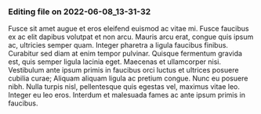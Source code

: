 

### Editing file on 2022-06-08_13-31-32

Fusce sit amet augue et eros eleifend euismod ac vitae mi. Fusce faucibus ex ac elit dapibus volutpat et non arcu. Mauris arcu erat, congue quis ipsum ac, ultricies semper quam. Integer pharetra a ligula faucibus finibus. Curabitur sed diam at enim tempor pulvinar. Quisque fermentum gravida est, quis semper ligula lacinia eget. Maecenas et ullamcorper nisi. Vestibulum ante ipsum primis in faucibus orci luctus et ultrices posuere cubilia curae; Aliquam aliquam ligula ac pretium congue. Nunc eu posuere nibh. Nulla turpis nisl, pellentesque quis egestas vel, maximus vitae leo. Integer eu leo eros. Interdum et malesuada fames ac ante ipsum primis in faucibus.


